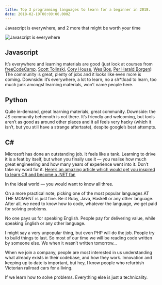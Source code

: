```yaml
---
title: Top 3 programming languages to learn for a beginner in 2018.
date: 2018-02-10T00:00:00.000Z
---
```


Javascript is everywhere, and 2 more that might be worth your time

<!-- more -->

![Javascript is everywhere](https://miro.medium.com/max/1144/1*0QoOE-jIHc8i7Cs8z6oU0w.png)

## Javascript

It’s everywhere and learning materials are good (just look at courses from [freeCodeCamp](https://www.freecodecamp.org/), [Scott Tolinski](https://www.scotttolinski.com/), [Cory House](https://medium.com/@housecor), [Wes Bos](https://wesbos.com/), [Per Harald Borgen](https://medium.com/@perborgen)) The community is great, plenty of jobs and it looks like even more is coming. Downside: it’s everywhere, a lot to learn, no a sh*tload to learn, too much junk amongst learning materials, won’t name people here.

## Python

Quite in-demand, great learning materials, great community. Downside: the JS community behemoth is not there. It’s friendly and welcoming, but tools aren’t as good as around other places and it all feels very hacky (which it isn’t, but you still have a strange aftertaste), despite google’s best attempts.

## C#

Microsoft has done an outstanding job. It feels like a tank. Learning to drive it is a feat by itself, but when you finally use it — you realise how much great engineering and how many years of experience went into it. Don’t take my word for it. [Here’s an amazing article which would get you inspired to learn C# and become a .NET fan](https://medium.freecodecamp.org/why-net-technologies-are-and-will-keep-powering-our-application-9935a0ba074b)

In the ideal world — you would want to know all three.

On a more practical note, picking one of the most popular languages AT THE MOMENT is just fine. Be it Ruby, Java, Haskell or any other language. After all, we need to know how to code, whatever the language, we get paid for solving problems.

No one pays us for speaking English. People pay for delivering value, while speaking English or any other language.

I might say a very unpopular thing, but even PHP will do the job. People try to build things to last. So most of our time we will be reading code written by someone else. We when it wasn’t written tomorrow…

When we join a company, people are most interested in us understanding what already exists in their codebase, and how they work.
Innovation and keeping up to date is important, but hey, I know people who refurbish Victorian railroad cars for a living.

If we learn how to solve problems. Everything else is just a technicality.